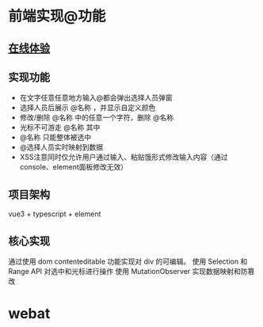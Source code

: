 # 前端实现@功能

## [在线体验](https://yinchengnuo.com/at)

## 实现功能
* 在文字任意任意地方输入@都会弹出选择人员弹窗
* 选择人员后展示 @名称 ，并显示自定义颜色
* 修改/删除 @名称 中的任意一个字符，删除 @名称
* 光标不可游走 @名称 其中
* @名称 只能整体被选中
* @选择人员实时映射到数据
* XSS注意同时仅允许用户通过输入、粘贴饿形式修改输入内容（通过console、element面板修改无效）

## 项目架构

vue3 + typescript + element

## 核心实现

通过使用 dom contenteditable 功能实现对 div 的可编辑。
使用 Selection 和 Range API 对选中和光标进行操作
使用 MutationObserver 实现数据映射和防篡改
# webat
